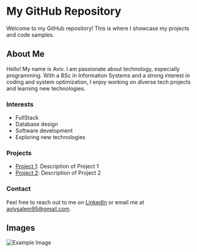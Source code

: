 # My GitHub Repository

Welcome to my GitHub repository! This is where I showcase my projects and code samples.

## About Me

Hello! My name is Aviv. I am passionate about technology, especially programming. With a BSc in Information Systems and a strong interest in coding and system optimization, I enjoy working on diverse tech projects and learning new technologies.

### Interests
- FullStack 
- Database design
- Software development
- Exploring new technologies

### Projects
- [Project 1](https://github.com/yourusername/project1): Description of Project 1
- [Project 2](https://github.com/yourusername/project2): Description of Project 2

### Contact
Feel free to reach out to me on [LinkedIn](www.linkedin.com/in/aviv-salem-85b04a251) or email me at [avivsalem95@gmail.com](mailto:avivsalem95@gmail.com).

## Images
![Example Image](https://via.placeholder.com/150)
